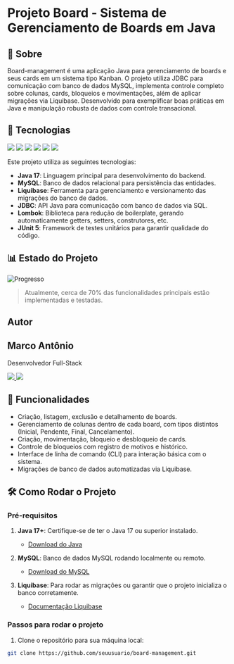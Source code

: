 # Projeto Board - Sistema de Gerenciamento de Boards em Java

## 📖 Sobre

Board-management é uma aplicação Java para gerenciamento de boards e seus cards em um sistema tipo Kanban. O projeto utiliza JDBC para comunicação com banco de dados MySQL, implementa controle completo sobre colunas, cards, bloqueios e movimentações, além de aplicar migrações via Liquibase. Desenvolvido para exemplificar boas práticas em Java e manipulação robusta de dados com controle transacional.

## 🚀 Tecnologias

<div>
  <img src="https://img.shields.io/badge/Java-17-blue?style=for-the-badge&logo=java&logoColor=white" />
  <img src="https://img.shields.io/badge/MySQL-4479A1?style=for-the-badge&logo=mysql&logoColor=white" />
  <img src="https://img.shields.io/badge/Liquibase-007EC6?style=for-the-badge&logo=liquibase&logoColor=white" />
  <img src="https://img.shields.io/badge/JDBC-007396?style=for-the-badge&logo=java&logoColor=white" />
  <img src="https://img.shields.io/badge/Lombok-FC4F00?style=for-the-badge&logo=lombok&logoColor=white" />
  <img src="https://img.shields.io/badge/JUnit5-5.9.2-green?style=for-the-badge&logo=junit&logoColor=white" />
</div>

Este projeto utiliza as seguintes tecnologias:

- **Java 17**: Linguagem principal para desenvolvimento do backend.
- **MySQL**: Banco de dados relacional para persistência das entidades.
- **Liquibase**: Ferramenta para gerenciamento e versionamento das migrações do banco de dados.
- **JDBC**: API Java para comunicação com banco de dados via SQL.
- **Lombok**: Biblioteca para redução de boilerplate, gerando automaticamente getters, setters, construtores, etc.
- **JUnit 5**: Framework de testes unitários para garantir qualidade do código.

## 📊 Estado do Projeto

![Progresso](https://img.shields.io/badge/Progresso-70%25-yellow?style=for-the-badge&labelColor=000000&color=FFD700&logo=github)

> Atualmente, cerca de 70% das funcionalidades principais estão implementadas e testadas.

##  Autor
<h2>Marco Antônio</h2>

<p>Desenvolvedor Full-Stack </p>

<p>
  <a href="https://github.com/marcosynky" target="_blank">
    <img src="https://img.shields.io/badge/GitHub-000000?style=for-the-badge&logo=github&logoColor=white" />
  </a>
<a href="https://www.linkedin.com/in/marco-antônio-developer-fullstack" target="_blank">
    <img src="https://img.shields.io/badge/LinkedIn-0A66C2?style=for-the-badge&logo=linkedin&logoColor=white" />
</a>

</p>


## 📱 Funcionalidades

- Criação, listagem, exclusão e detalhamento de boards.
- Gerenciamento de colunas dentro de cada board, com tipos distintos (Inicial, Pendente, Final, Cancelamento).
- Criação, movimentação, bloqueio e desbloqueio de cards.
- Controle de bloqueios com registro de motivos e histórico.
- Interface de linha de comando (CLI) para interação básica com o sistema.
- Migrações de banco de dados automatizadas via Liquibase.

## 🛠️ Como Rodar o Projeto

### Pré-requisitos

1. **Java 17+**: Certifique-se de ter o Java 17 ou superior instalado.  
   - [Download do Java](https://www.oracle.com/java/technologies/javase-jdk17-downloads.html)

2. **MySQL**: Banco de dados MySQL rodando localmente ou remoto.  
   - [Download do MySQL](https://dev.mysql.com/downloads/mysql/)

3. **Liquibase**: Para rodar as migrações ou garantir que o projeto inicializa o banco corretamente.  
   - [Documentação Liquibase](https://www.liquibase.org/)

### Passos para rodar o projeto

1. Clone o repositório para sua máquina local:

```bash
git clone https://github.com/seuusuario/board-management.git
